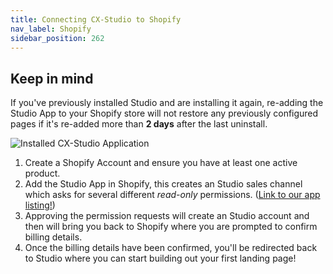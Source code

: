 ```yaml
---
title: Connecting CX-Studio to Shopify
nav_label: Shopify
sidebar_position: 262
---
```


## Keep in mind

If you've previously installed Studio and are installing it again, re-adding the Studio App to your Shopify store will
not restore any previously configured pages if it's re-added more than **2 days** after the last uninstall.

![Installed CX-Studio Application](/assets/studio/Unstack_Embedded_App.png)

1. Create a Shopify Account and ensure you have at least one active product.
2. Add the Studio App in Shopify, this creates an Studio sales channel which asks for several different *read-only*
   permissions. ([Link to our app listing!](https://apps.shopify.com/unstack))
3. Approving the permission requests will create an Studio account and then will bring you back to Shopify where you
   are prompted to confirm billing details.
4. Once the billing details have been confirmed, you'll be redirected back to Studio where you can start building out
   your first landing page!
